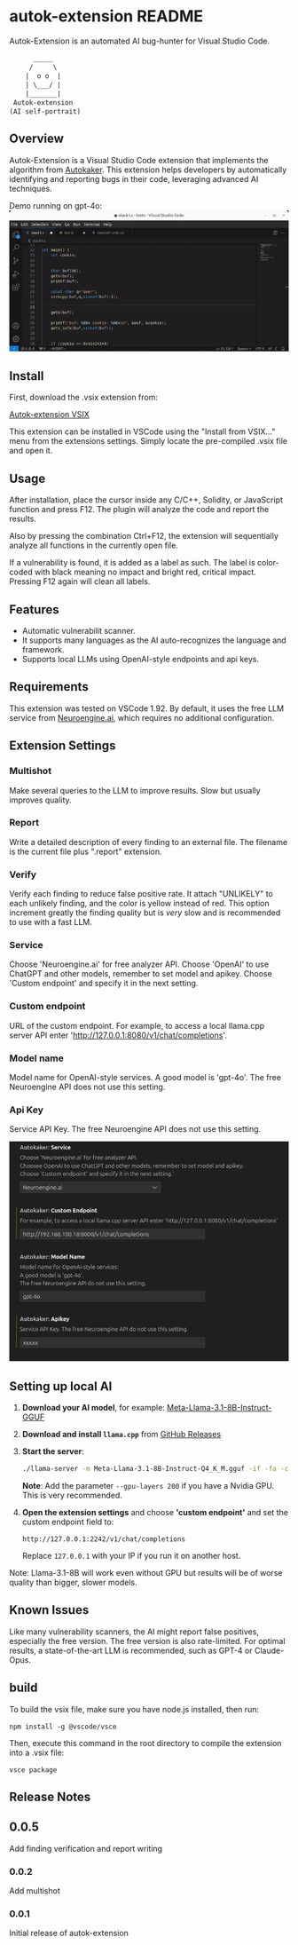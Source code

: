 # autok-extension README
Autok-Extension is an automated AI bug-hunter for Visual Studio Code.
```
      _____
     /     \ 
    |  o o  |
    | \___/ |
    |_______|
 Autok-extension 
(AI self-portrait)
```

## Overview
Autok-Extension is a Visual Studio Code extension that implements the algorithm from [Autokaker](https://github.com/ortegaalfredo/autokaker). This extension helps developers by automatically identifying and reporting bugs in their code, leveraging advanced AI techniques.


Demo running on gpt-4o:
![autok-extension demo](https://raw.githubusercontent.com/ortegaalfredo/autok-extension/main/autok-demo.gif)

## Install

First, download the .vsix extension from:

[Autok-extension VSIX](https://github.com/ortegaalfredo/autok-extension/raw/main/autokaker-0.0.5.vsix)

This extension can be installed in VSCode using the "Install from VSIX..." menu from the extensions settings. Simply locate the pre-compiled .vsix file and open it.

## Usage

After installation, place the cursor inside any C/C++, Solidity, or JavaScript function and press F12. The plugin will analyze the code and report the results. 

Also by pressing the combination Ctrl+F12, the extension will sequentially analyze all functions in the currently open file.

If a vulnerability is found, it is added as a label as such. The label is color-coded with black meaning no impact and bright red, critical impact. Pressing F12 again will clean all labels.

## Features

- Automatic vulnerabilit scanner.
- It supports many languages as the AI auto-recognizes the language and framework.
- Supports local LLMs using OpenAI-style endpoints and api keys.

## Requirements
This extension was tested on VSCode 1.92. By default, it uses the free LLM service from [Neuroengine.ai](https://www.neuroengine.ai), which requires no additional configuration.

## Extension Settings

### Multishot

Make several queries to the LLM to improve results. Slow but usually improves quality.

### Report

Write a detailed description of every finding to an external file. The filename is the current file plus ".report" extension.

### Verify

Verify each finding to reduce false positive rate. It attach "UNLIKELY" to each unlikely finding, and the color is yellow instead of red. This option increment greatly the finding quality but is *very* slow and is recommended to use with a fast LLM.

### Service

Choose 'Neuroengine.ai' for free analyzer API. Choose 'OpenAI' to use ChatGPT and other models, remember to set model and apikey. Choose 'Custom endpoint' and specify it in the next setting.

### Custom endpoint

URL of the custom endpoint. For example, to access a local llama.cpp server API enter 'http://127.0.0.1:8080/v1/chat/completions'.

### Model name

Model name for OpenAI-style services. A good model is 'gpt-4o'. The free Neuroengine API does not use this setting.

### Api Key

Service API Key. The free Neuroengine API does not use this setting.


![Settings page](https://raw.githubusercontent.com/ortegaalfredo/autok-extension/main/setting.png)


## Setting up local AI

1. **Download your AI model**, for example: [Meta-Llama-3.1-8B-Instruct-GGUF](https://huggingface.co/lmstudio-community/Meta-Llama-3.1-8B-Instruct-GGUF/tree/main)

2. **Download and install `llama.cpp`** from [GitHub Releases](https://github.com/ggerganov/llama.cpp/releases)

3. **Start the server**:

    ```sh
    ./llama-server -m Meta-Llama-3.1-8B-Instruct-Q4_K_M.gguf -if -fa -c 4096 --no-mmap --host 0.0.0.0 --port 2242 -t 10 -np 5
    ```

    **Note**: Add the parameter `--gpu-layers 200` if you have a Nvidia GPU. This is very recommended.

4. **Open the extension settings** and choose **'custom endpoint'** and set the custom endpoint field to:

    ```
    http://127.0.0.1:2242/v1/chat/completions
    ```

    Replace `127.0.0.1` with your IP if you run it on another host.

Note: Llama-3.1-8B will work even without GPU but results will be of worse quality than bigger, slower models.


## Known Issues

Like many vulnerability scanners, the AI might report false positives, especially the free version. The free version is also rate-limited. For optimal results, a state-of-the-art LLM is recommended, such as GPT-4 or Claude-Opus.

## build

To build the vsix file, make sure you have node.js installed, then run:
```
npm install -g @vscode/vsce
```

Then, execute this command in the root directory to compile the extension into a .vsix file:

```
vsce package
```

## Release Notes
## 0.0.5

Add finding verification and report writing

### 0.0.2

Add multishot

### 0.0.1

Initial release of autok-extension

